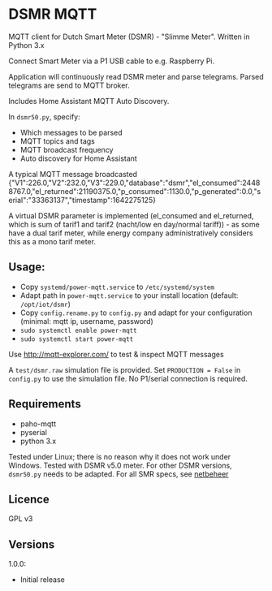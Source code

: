 # DSMR MQTT
MQTT client for Dutch Smart Meter (DSMR) - "Slimme Meter". Written in Python 3.x

Connect Smart Meter via a P1 USB cable to e.g. Raspberry Pi.

Application will continuously read DSMR meter and parse telegrams.
Parsed telegrams are send to MQTT broker.

Includes Home Assistant MQTT Auto Discovery.

In `dsmr50.py`, specify:
* Which messages to be parsed
* MQTT topics and tags
* MQTT broadcast frequency
* Auto discovery for Home Assistant

A typical MQTT message broadcasted
{"V1":226.0,"V2":232.0,"V3":229.0,"database":"dsmr","el_consumed":24488767.0,"el_returned":21190375.0,"p_consumed":1130.0,"p_generated":0.0,"serial":"33363137","timestamp":1642275125}

A virtual DSMR parameter is implemented (el_consumed and el_returned, which is sum of tarif1 and tarif2 (nacht/low en day/normal tariff)) - as some have a dual tarif meter, while energy company administratively considers this as a mono tarif meter.

## Usage:
* Copy `systemd/power-mqtt.service` to `/etc/systemd/system`
* Adapt path in `power-mqtt.service` to your install location (default: `/opt/iot/dsmr`)
* Copy `config.rename.py` to `config.py` and adapt for your configuration (minimal: mqtt ip, username, password)
* `sudo systemctl enable power-mqtt`
* `sudo systemctl start power-mqtt`

Use
http://mqtt-explorer.com/
to test &  inspect MQTT messages

A `test/dsmr.raw` simulation file is provided.
Set `PRODUCTION = False` in `config.py` to use the simulation file. No P1/serial connection is required.

## Requirements
* paho-mqtt
* pyserial
* python 3.x

Tested under Linux; there is no reason why it does not work under Windows.
Tested with DSMR v5.0 meter. For other DSMR versions, `dsmr50.py` needs to be adapted.
For all SMR specs, see [netbeheer](https://www.netbeheernederland.nl/dossiers/slimme-meter-15/documenten)

## Licence
GPL v3

## Versions
1.0.0:
* Initial release